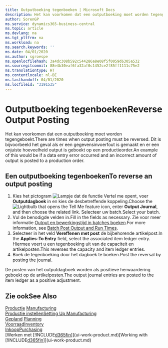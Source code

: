 ```yaml
---
title: Outputboeking tegenboeken | Microsoft Docs
description: Het kan voorkomen dat een outputboeking moet worden tegengeboekt. Dit is bijvoorbeeld het geval als er een gegevensinvoerfout is gemaakt en er een onjuiste hoeveelheid output is geboekt op een productieorder.
author: SorenGP
ms.service: dynamics365-business-central
ms.topic: article
ms.devlang: na
ms.tgt_pltfrm: na
ms.workload: na
ms.search.keywords: ''
ms.date: 04/01/2020
ms.author: sgroespe
ms.openlocfilehash: 3a4dc308b592c544286a8e08f5f0059d6305a532
ms.sourcegitcommit: 88e4b30eaf6fa32af0c1452ce2f85ff1111c75e2
ms.translationtype: HT
ms.contentlocale: nl-BE
ms.lasthandoff: 04/01/2020
ms.locfileid: "3191535"
---
```

# <a name="reverse-output-posting"></a><span data-ttu-id="f3e7f-104">Outputboeking tegenboeken</span><span class="sxs-lookup"><span data-stu-id="f3e7f-104">Reverse Output Posting</span></span>
<span data-ttu-id="f3e7f-105">Het kan voorkomen dat een outputboeking moet worden tegengeboekt.</span><span class="sxs-lookup"><span data-stu-id="f3e7f-105">There are times when output posting must be reversed.</span></span> <span data-ttu-id="f3e7f-106">Dit is bijvoorbeeld het geval als er een gegevensinvoerfout is gemaakt en er een onjuiste hoeveelheid output is geboekt op een productieorder.</span><span class="sxs-lookup"><span data-stu-id="f3e7f-106">An example of this would be if a data entry error occurred and an incorrect amount of output is posted to a production order.</span></span>  

## <a name="to-reverse-an-output-posting"></a><span data-ttu-id="f3e7f-107">Een outputboeking tegenboeken</span><span class="sxs-lookup"><span data-stu-id="f3e7f-107">To reverse an output posting</span></span>  
1.  <span data-ttu-id="f3e7f-108">Kies het pictogram ![Lampje dat de functie Vertel me opent](media/ui-search/search_small.png "Vertel me wat u wilt doen"), voer **Outputdagboek** in en kies de desbetreffende koppeling.</span><span class="sxs-lookup"><span data-stu-id="f3e7f-108">Choose the ![Lightbulb that opens the Tell Me feature](media/ui-search/search_small.png "Tell me what you want to do") icon, enter **Output Journal**, and then choose the related link.</span></span> <span data-ttu-id="f3e7f-109">Selecteer uw batch.</span><span class="sxs-lookup"><span data-stu-id="f3e7f-109">Select your batch.</span></span>  
2. <span data-ttu-id="f3e7f-110">Vul de benodigde velden in.</span><span class="sxs-lookup"><span data-stu-id="f3e7f-110">Fill in the fields as necessary.</span></span> <span data-ttu-id="f3e7f-111">Zie voor meer informatie [Output en bewerkingstijd in batches boeken](production-how-to-post-output-quantity.md).</span><span class="sxs-lookup"><span data-stu-id="f3e7f-111">For more information, see [Batch Post Output and Run Times](production-how-to-post-output-quantity.md).</span></span>
3.  <span data-ttu-id="f3e7f-112">Selecteer in het veld **Vereffenen met post** de bijbehorende artikelpost.</span><span class="sxs-lookup"><span data-stu-id="f3e7f-112">In the **Applies-To Entry** field, select the associated item ledger entry.</span></span> <span data-ttu-id="f3e7f-113">Hiermee voert u een tegenboeking uit van de capaciteit en artikelposten.</span><span class="sxs-lookup"><span data-stu-id="f3e7f-113">This reverses the capacity and item ledger entries.</span></span>  
4. <span data-ttu-id="f3e7f-114">Boek de tegenboeking door het dagboek te boeken.</span><span class="sxs-lookup"><span data-stu-id="f3e7f-114">Post the reversal by posting the journal.</span></span>  

<span data-ttu-id="f3e7f-115">De posten van het outputdagboek worden als positieve herwaardering geboekt op de artikelposten.</span><span class="sxs-lookup"><span data-stu-id="f3e7f-115">The output journal entries are posted to the item ledger as a positive adjustment.</span></span>  

## <a name="see-also"></a><span data-ttu-id="f3e7f-116">Zie ook</span><span class="sxs-lookup"><span data-stu-id="f3e7f-116">See Also</span></span>  
 <span data-ttu-id="f3e7f-117">[Productie](production-manage-manufacturing.md)  </span><span class="sxs-lookup"><span data-stu-id="f3e7f-117">[Manufacturing](production-manage-manufacturing.md)  </span></span>  
 [<span data-ttu-id="f3e7f-118">Productie instellen</span><span class="sxs-lookup"><span data-stu-id="f3e7f-118">Setting Up Manufacturing</span></span>](production-configure-production-processes.md)  
 <span data-ttu-id="f3e7f-119">[Gepland](production-planning.md)    </span><span class="sxs-lookup"><span data-stu-id="f3e7f-119">[Planning](production-planning.md)    </span></span>  
 [<span data-ttu-id="f3e7f-120">Voorraad</span><span class="sxs-lookup"><span data-stu-id="f3e7f-120">Inventory</span></span>](inventory-manage-inventory.md)  
 [<span data-ttu-id="f3e7f-121">Inkoop</span><span class="sxs-lookup"><span data-stu-id="f3e7f-121">Purchasing</span></span>](purchasing-manage-purchasing.md)  
 <span data-ttu-id="f3e7f-122">[Werken met [!INCLUDE[d365fin](includes/d365fin_md.md)]](ui-work-product.md)</span><span class="sxs-lookup"><span data-stu-id="f3e7f-122">[Working with [!INCLUDE[d365fin](includes/d365fin_md.md)]](ui-work-product.md)</span></span>  
